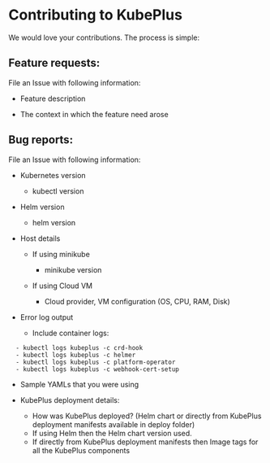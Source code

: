 # Contributing to KubePlus

We would love your contributions. The process is simple:


## Feature requests:

File an Issue with following information:

  * Feature description

  * The context in which the feature need arose


## Bug reports:

File an Issue with following information:

  * Kubernetes version

    * kubectl version

  * Helm version

    * helm version

  * Host details

    * If using minikube
    
      * minikube version

    * If using Cloud VM
  
      * Cloud provider, VM configuration (OS, CPU, RAM, Disk)

  * Error log output

    * Include container logs:
  ```
    - kubectl logs kubeplus -c crd-hook
    - kubectl logs kubeplus -c helmer
    - kubectl logs kubeplus -c platform-operator
    - kubectl logs kubeplus -c webhook-cert-setup
  ```

  * Sample YAMLs that you were using

  * KubePlus deployment details: 
    - How was KubePlus deployed? (Helm chart or directly from KubePlus deployment manifests available in deploy folder)
    - If using Helm then the Helm chart version used.
    - If directly from KubePlus deployment manifests then Image tags for all the 
      KubePlus components
